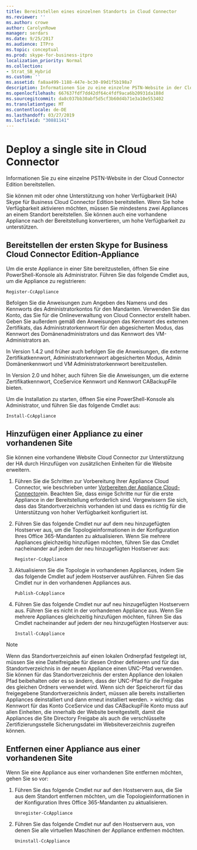 ```yaml
---
title: Bereitstellen eines einzelnen Standorts in Cloud Connector
ms.reviewer: ''
ms.author: crowe
author: CarolynRowe
manager: serdars
ms.date: 9/25/2017
ms.audience: ITPro
ms.topic: conceptual
ms.prod: skype-for-business-itpro
localization_priority: Normal
ms.collection:
- Strat_SB_Hybrid
ms.custom: ''
ms.assetid: fa8aa499-1188-447e-bc30-89d1f5b198a7
description: Informationen Sie zu eine einzelne PSTN-Website in der Cloud Connector Edition bereitstellen.
ms.openlocfilehash: 667637fdf7dd42df64c4fdf9aca6b20931da188d
ms.sourcegitcommit: da8c037bb30abf5d5cf3b60d4b71e3a10e553402
ms.translationtype: MT
ms.contentlocale: de-DE
ms.lasthandoff: 03/27/2019
ms.locfileid: "30881141"
---
```

# <a name="deploy-a-single-site-in-cloud-connector"></a>Deploy a single site in Cloud Connector
 
Informationen Sie zu eine einzelne PSTN-Website in der Cloud Connector Edition bereitstellen.
  
Sie können mit oder ohne Unterstützung von hoher Verfügbarkeit (HA) Skype für Business Cloud Connector Edition bereitstellen. Wenn Sie hohe Verfügbarkeit aktivieren möchten, müssen Sie mindestens zwei Appliances an einem Standort bereitstellen. Sie können auch eine vorhandene Appliance nach der Bereitstellung konvertieren, um hohe Verfügbarkeit zu unterstützen.
  
## <a name="deploy-the-first-skype-for-business-cloud-connector-edition-appliance"></a>Bereitstellen der ersten Skype for Business Cloud Connector Edition-Appliance

Um die erste Appliance in einer Site bereitzustellen, öffnen Sie eine PowerShell-Konsole als Administrator. Führen Sie das folgende Cmdlet aus, um die Appliance zu registrieren:
  
```
Register-CcAppliance
```

Befolgen Sie die Anweisungen zum Angeben des Namens und des Kennworts des Administratorkontos für den Mandanten. Verwenden Sie das Konto, das Sie für die Onlineverwaltung von Cloud Connector erstellt haben. Geben Sie außerdem gemäß den Anweisungen das Kennwort des externen Zertifikats, das Administratorkennwort für den abgesicherten Modus, das Kennwort des Domänenadministrators und das Kennwort des VM-Administrators an.  
  
In Version 1.4.2 und früher auch befolgen Sie die Anweisungen, die externe Zertifikatkennwort, Administratorkennwort abgesicherten Modus, Admin Domänenkennwort und VM Administratorkennwort bereitzustellen. 
  
In Version 2.0 und höher, auch führen Sie die Anweisungen, um die externe Zertifikatkennwort, CceService Kennwort und Kennwort CABackupFile bieten.
  
Um die Installation zu starten, öffnen Sie eine PowerShell-Konsole als Administrator, und führen Sie das folgende Cmdlet aus:
  
```
Install-CcAppliance
```

## <a name="add-an-appliance-to-an-existing-site"></a>Hinzufügen einer Appliance zu einer vorhandenen Site

Sie können eine vorhandene Website Cloud Connector zur Unterstützung der HA durch Hinzufügen von zusätzlichen Einheiten für die Website erweitern. 
  
1. Führen Sie die Schritten zur Vorbereitung Ihrer Appliance Cloud Connector, wie beschrieben unter [Vorbereiten der Appliance Cloud-Connector](prepare-your-cloud-connector-appliance.md)ein. Beachten Sie, dass einige Schritte nur für die erste Appliance in der Bereitstellung erforderlich sind. Vergewissern Sie sich, dass das Standortverzeichnis vorhanden ist und dass es richtig für die Unterstützung von hoher Verfügbarkeit konfiguriert ist.
    
2. Führen Sie das folgende Cmdlet nur auf dem neu hinzugefügten Hostserver aus, um die Topologieinformationen in der Konfiguration Ihres Office 365-Mandanten zu aktualisieren. Wenn Sie mehrere Appliances gleichzeitig hinzufügen möchten, führen Sie das Cmdlet nacheinander auf jedem der neu hinzugefügten Hostserver aus:
    
   ```
   Register-CcAppliance
   ```

3. Aktualisieren Sie die Topologie in vorhandenen Appliances, indem Sie das folgende Cmdlet auf jedem Hostserver ausführen. Führen Sie das Cmdlet nur in den vorhandenen Appliances aus.
    
   ```
   Publish-CcAppliance
   ```

4. Führen Sie das folgende Cmdlet nur auf neu hinzugefügten Hostservern aus. Führen Sie es nicht in der vorhandenen Appliance aus. Wenn Sie mehrere Appliances gleichzeitig hinzufügen möchten, führen Sie das Cmdlet nacheinander auf jedem der neu hinzugefügten Hostserver aus:
    
   ```
   Install-CcAppliance
   ```

> [!NOTE]
> Wenn das Standortverzeichnis auf einen lokalen Ordnerpfad festgelegt ist, müssen Sie eine Dateifreigabe für diesen Ordner definieren und für das Standortverzeichnis in der neuen Appliance einen UNC-Pfad verwenden. Sie können für das Standortverzeichnis der ersten Appliance den lokalen Pfad beibehalten oder es so ändern, dass der UNC-Pfad für die Freigabe des gleichen Ordners verwendet wird. Wenn sich der Speicherort für das freigegebene Standortverzeichnis ändert, müssen alle bereits installierten Appliances deinstalliert und dann erneut installiert werden. > wichtig: das Kennwort für das Konto CceService und das CABackupFile Konto muss auf allen Einheiten, die innerhalb der Website bereitgestellt, damit die Appliances die Site Directory Freigabe als auch die verschlüsselte Zertifizierungsstelle Sicherungsdatei im Websiteverzeichnis zugreifen können. 
  
## <a name="remove-an-appliance-from-an-existing-site"></a>Entfernen einer Appliance aus einer vorhandenen Site

Wenn Sie eine Appliance aus einer vorhandenen Site entfernen möchten, gehen Sie so vor:
  
1. Führen Sie das folgende Cmdlet nur auf den Hostservern aus, die Sie aus dem Standort entfernen möchten, um die Topologieinformationen in der Konfiguration Ihres Office 365-Mandanten zu aktualisieren.
    
   ```
   Unregister-CcAppliance
   ```

2. Führen Sie das folgende Cmdlet nur auf den Hostservern aus, von denen Sie alle virtuellen Maschinen der Appliance entfernen möchten.
    
   ```
   Uninstall-CcAppliance
   ```


